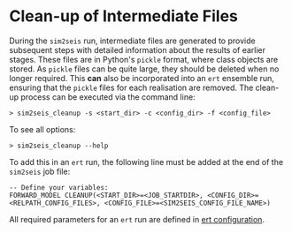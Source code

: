 # Clean-up of Intermediate Files

During the `sim2seis` run, intermediate files are generated to provide subsequent steps with detailed information about
the results of earlier stages. These files are in Python's `pickle` format, where class objects are stored. As `pickle`
files can be quite large, they should be deleted when no longer required. This **can** also be incorporated into an
`ert` ensemble run, ensuring that the `pickle` files for each realisation are removed. The clean-up process can be
executed via the command line:

```shell
> sim2seis_cleanup -s <start_dir> -c <config_dir> -f <config_file>
```

To see all options:
```shell
> sim2seis_cleanup --help
```

To add this in an `ert` run, the following line must be added at the end of the `sim2seis` job file:

```ert
-- Define your variables:
FORWARD_MODEL CLEANUP(<START_DIR>=<JOB_STARTDIR>, <CONFIG_DIR>=<RELPATH_CONFIG_FILES>, <CONFIG_FILE>=<SIM2SEIS_CONFIG_FILE_NAME>)
```

 All required parameters for an `ert` run are defined in [ert configuration](./ert-configuration.md).